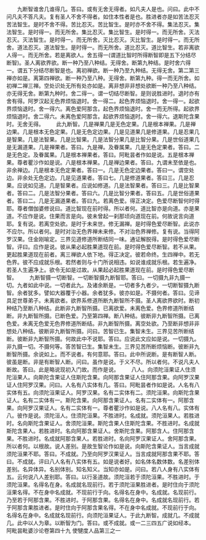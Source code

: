 <!-- { "loadSidebar": true } -->
　　九断智谁舍几谁得几。答曰。或有无舍无得者。如凡夫人是也。问曰。此中不问凡夫不答凡夫。复有圣人不舍不得者。如住本性者是也。胜进者亦是如苦法忍灭苦法智生。是时不舍不得。苦比忍灭。苦比智生。是时亦不舍不得。集法忍灭。集法智生。是时得一。而无所舍。集比忍灭。集比智生。是时得一。而无所舍。灭法忍灭。灭法智生。是时得一。而无所舍。灭比忍灭。灭比智生。是时得一。而无所舍。道法忍灭。道法智生。是时得一。而无所舍。道比忍灭。道比智生。若非离欲人得一。而无所舍。若是离欲人。舍五得一(谓道比智时所得断智即是五下分结尽断智)。圣人离欲界欲。断一种乃至八种结。无得舍。断第九种结。是时舍六得一。谓五下分结尽断智是也。离初禅欲。断一种乃至九种结。无得无舍。第二第三禅亦如是。离第四禅欲。断一种乃至八种。无得舍。断第九种。得一而无所舍。如初禅二禅三禅。空处识处无所有处亦如是。离非想非非想处欲断一种乃至八种结。亦无得无舍。断第九种时。舍二得一。谓一切结尽断智。是则说胜进时。退时亦有舍有得。阿罗汉起无色界烦恼退时。舍一得二。起色界烦恼退时。舍一得一。起欲界烦恼退时。舍一得六。离色爱阿那含。起色界烦恼退时。舍一而无所得。起欲界烦恼退时。舍二得六。未离色爱阿那含。起欲界烦恼退时。舍一得六。退斯陀含果时。无舍无得。
　　此九断智。几是禅果几是无色定果。几是根本禅果。几是禅边果。几是根本无色定果。几是无色定边果。几是见道果几是修道果。几是忍果几是智果。几是法智果。几是比智果。几是法智分果几是比智分果。几是世俗道果几是无漏道果。几是禅果者。答曰。九是禅。及眷属果。几是无色定果者。答曰。二是无色定。及眷属果。几是根本禅果者。答曰。阿毗昙者作如是说。五是根本禅果。尊者瞿沙作如是说。八是根本禅果。几是禅边果者。答曰。九谓未至依是也。非余禅边。几是根本无色定果者。答曰一。几是无色定边果者。答曰一。谓空处边。非余处无色定边。几是见道果者。答曰七。几是修道果者。答曰三。几是忍果。应说如见道。几是智果者。应说如修道。几是法智果者。答曰三。几是比智果者。答曰二。几是法智分果者。答曰六。几是比智分果者。答曰五。几是世俗道果者。答曰二。几是无漏道果者。答曰九。若离色爱。得正决定。色爱尽断智何时得耶。尊者僧伽婆修说曰。道比智现在前时得。所以者何。道比智亦是向道。亦是果道。不应作是说。住果而言是向。彼未曾起一刹那顷向道现在前。何故说言向道耶。复有说。若离空处欲。是时于未来世。修无漏禅。是时得色爱尽断智。此说亦不应尔。所以者何。是时对治无色界禅未来修。不对治色界禅修。复有说。当得阿罗汉果。住金刚喻定。三界见道修道所断结同一味。通证解脱得。是时得色爱尽断智。评曰。应作是说。彼从果必起胜果道现在前。是时得色爱尽断智。若不从果。更起胜果道现在前者。离三禅欲人依下地。得正决定。彼若命终。生四禅中。若无色界。彼不应成就乐根。若然者则与十门所说相违。如说谁成就乐根。若生遍净。若圣人生遍净上。欲令无如是过故。从果起必起胜果道现在前。是时得色爱尽断智。
　　九断智摄一切断智。一切断智摄九断智耶。答曰。一切摄九非九摄一切。九者如此中说。一切者此九。及诸余断是。一切者多九者少。一切断智摄九断智。余者犹多。譬如大器覆于小器。余者犹多。彼亦如是。不摄何者。答曰。见谛具足世尊弟子。未离欲者。欲界系修道所断九断智所不摄。圣人离欲界欲时。断初种结乃至断八种结。此断非九断智所摄。已离欲爱。未离色爱。色界修道所断结断。非九断智所摄。已断色爱。乃至第四禅。断八种结。彼断非九断智所摄。已离色爱。未离无色爱无色界修道所断结。非九断智所摄。离空处欲。乃至断非想非非想处八种结。彼断非九断智所摄。问曰。苦智已生。集智未生。三界见苦所断结断。彼断非九断智所摄。何故此中不说耶。答曰。应说此文应如是说。一切摄九。非九摄一切。不摄何等。答苦智已生。集智未生。三界见苦所断烦恼断。彼断非九断智所摄。余说如上。而不说者。有何意耶。答曰。此中所说断。是有断智人断。彼虽是断。非是有断智人断。问曰。虽作是说。于义不尽。所以者何。不说凡夫人断故。答曰。此是略说现初入门故。而作是说。
　　八人。向须陀洹果证人住须陀洹果人。向斯陀含果证人住斯陀含果。向阿那含果证人住阿那含果。向阿罗汉果证人住阿罗汉果。问曰。人名有八实体有几。答曰。阿毗昙者作如是说。人名有八实体有五。向须陀洹果证人。阿罗汉果。名有二实体有二。须陀洹果。向斯陀含果证人。名有二实体有一。斯陀含果。向阿那含果证人。名有二实体有一。阿那含果。向阿罗汉果证人。名有二实体有一。尊者瞿沙作如是说。八人名有八。实体有八。彼作是说。须陀洹人。住须陀洹果。不胜进时。名成就。须陀洹果人。若胜进时。名向斯陀含果证人。舍须陀洹果。斯陀含果人住斯陀含果。不胜进时。名成就斯陀含果人。若胜进时。名向阿那含果证人。舍斯陀含果。阿那含人。住阿那含果。不胜进时。名成就阿那含果人。若胜进时。名向阿罗汉果证人。舍阿那含果。所以者何。以根故。说人差别。是故生智论作如是说。向斯陀含果证人。当言成就须陀洹果不耶。答曰。不成就。乃至向阿罗汉果证人。当言成就阿那含果不耶。答曰。不成就。评曰八人名有八实体有五。如是说者好。如名体名数体数。名差别体差别。名异体异。名别体别。知名知义。当知亦如是。问曰。若八人身有八实体有五。云何说八人差别耶。答曰。以行圣道故。须陀洹若于须陀洹果。不胜进时。于须陀洹果。名得名在身。名成就名现前行。若于须陀洹果胜进者。是时住向于须陀洹果名得。不在身中名成就。不现前行于向。名得名在身中。名成就。名现前行。乃至若于阿那含果。不胜进时。于阿那含果。名得名在身中。名成就名现前行。若于阿那含果胜进者。是时住向于阿那含果名得。不在身中名成就。不现前行于向。名得名在身中。名成就名现前行。向须陀洹果证人。于此九断智。成就几。不成就几。此中以人为章。以断智为门。答曰。或不成就。或一二三四五广说如经本。
阿毗昙毗婆沙论卷第四十九
使犍度人品第三之一
